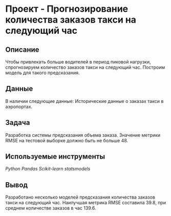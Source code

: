 # Проект - Прогнозирование количества заказов такси на следующий час

## Описание

Чтобы привлекать больше водителей в период пиковой нагрузки, спрогнозируем количество заказов такси на следующий час. Построим модель для такого предсказания.

## Данные

В наличии следующие данные:
Исторические данные о заказах такси в аэропортах. 


## Задача

Разработка системы предсказания объема заказа. Значение метрики RMSE на тестовой выборке должно быть не больше 48.

## Используемые инструменты
*Python Pandas Scikit-learn statsmodels*

## Вывод
Разработано несколько моделей предсказания количества заказов такси на следующий час. Наилучшая метрика RMSE составила 39.8, при среднем количестве заказов в час	139.6.
